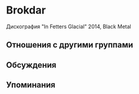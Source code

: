 # Brokdar

Дискография
"In Fetters Glacial" 2014, Black Metal

## Отношения с другими группами


## Обсуждения


## Упоминания

